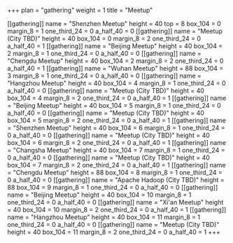 +++ 
plan = "gathering"
weight = 1
title = "Meetup"


[[gathering]]
    name = "Shenzhen Meetup"
    height = 40
    top = 8
    box_104 = 0
    margin_8 = 1
    one_third_24 = 0
    a_half_40 = 0
[[gathering]]
    name = "Meetup (City TBD)"
    height = 40
    box_104 = 0
    margin_8 = 2
    one_third_24 = 0
    a_half_40 = 1
[[gathering]]
    name = "Beijing Meetup"
    height = 40
    box_104 = 2
    margin_8 = 1
    one_third_24 = 0
    a_half_40 = 0
[[gathering]]
    name = "Chengdu Meetup"
    height = 40
    box_104 = 2
    margin_8 = 2
    one_third_24 = 0
    a_half_40 = 1
[[gathering]]
    name = "Wuhan Meetup"
    height = 88
    box_104 = 3
    margin_8 = 1
    one_third_24 = 0
    a_half_40 = 0
[[gathering]]
    name = "Hangzhou Meetup"
    height = 40
    box_104 = 4
    margin_8 = 1
    one_third_24 = 0
    a_half_40 = 0
[[gathering]]
    name = "Meetup (City TBD)"
    height = 40
    box_104 = 4
    margin_8 = 2
    one_third_24 = 0
    a_half_40 = 1
[[gathering]]
    name = "Beijing Meetup"
    height = 40
    box_104 = 5
    margin_8 = 1
    one_third_24 = 0
    a_half_40 = 0
[[gathering]]
    name = "Meetup (City TBD)"
    height = 40
    box_104 = 5
    margin_8 = 2
    one_third_24 = 0
    a_half_40 = 1
[[gathering]]
    name = "Shenzhen Meetup"
    height = 40
    box_104 = 6
    margin_8 = 1
    one_third_24 = 0
    a_half_40 = 0
[[gathering]]
    name = "Meetup (City TBD)"
    height = 40
    box_104 = 6
    margin_8 = 2
    one_third_24 = 0
    a_half_40 = 1
[[gathering]]
    name = "Changsha Meetup"
    height = 40
    box_104 = 7
    margin_8 = 1
    one_third_24 = 0
    a_half_40 = 0
[[gathering]]
    name = "Meetup (City TBD)"
    height = 40
    box_104 = 7
    margin_8 = 2
    one_third_24 = 0
    a_half_40 = 1
[[gathering]]
    name = "Chengdu Meetup"
    height = 88
    box_104 = 8
    margin_8 = 1
    one_third_24 = 0
    a_half_40 = 0
[[gathering]]
    name = "Apache Hadoop (City TBD)"
    height = 88
    box_104 = 9
    margin_8 = 1
    one_third_24 = 0
    a_half_40 = 0
[[gathering]]
    name = "Beijing Meetup"
    height = 40
    box_104 = 10
    margin_8 = 1
    one_third_24 = 0
    a_half_40 = 0
[[gathering]]
    name = "Xi'an Meetup"
    height = 40
    box_104 = 10
    margin_8 = 2
    one_third_24 = 0
    a_half_40 = 1
[[gathering]]
    name = "Hangzhou Meetup"
    height = 40
    box_104 = 11
    margin_8 = 1
    one_third_24 = 0
    a_half_40 = 0
[[gathering]]
    name = "Meetup (City TBD)"
    height = 40
    box_104 = 11
    margin_8 = 2
    one_third_24 = 0
    a_half_40 = 1
+++
